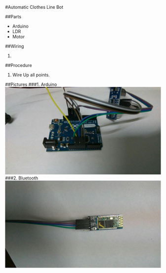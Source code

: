 #Automatic Clothes Line Bot

##Parts

- Arduino
- LDR
- Motor

##Wiring

1.

##Procedure

1. Wire Up all points.

##Pictures
###1. Arduino
![BBot](/img/bbot2/8.jpg)
###2. Bluetooth
![BBot](/img/bbot2/4.jpg)